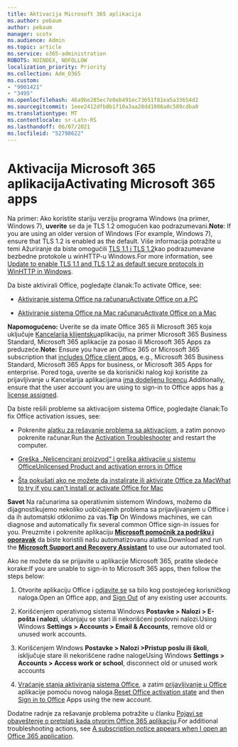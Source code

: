 ```yaml
---
title: Aktivacija Microsoft 365 aplikacija
ms.author: pebaum
author: pebaum
manager: scotv
ms.audience: Admin
ms.topic: article
ms.service: o365-administration
ROBOTS: NOINDEX, NOFOLLOW
localization_priority: Priority
ms.collection: Adm_O365
ms.custom:
- "9001421"
- "3495"
ms.openlocfilehash: 46a9be285ec7e0eb491ec73651f81ea5a33654d2
ms.sourcegitcommit: 1eee2412dfb8b1f10a3aa28dd1086a0c589cdba0
ms.translationtype: MT
ms.contentlocale: sr-Latn-RS
ms.lasthandoff: 06/07/2021
ms.locfileid: "52798622"
---
```

# <a name="activating-microsoft-365-apps"></a><span data-ttu-id="91866-102">Aktivacija Microsoft 365 aplikacija</span><span class="sxs-lookup"><span data-stu-id="91866-102">Activating Microsoft 365 apps</span></span>

<span data-ttu-id="91866-103">Na primer: Ako koristite stariju verziju programa Windows (na primer, Windows 7), **uverite** se da je TLS 1.2 omogućen kao podrazumevani.</span><span class="sxs-lookup"><span data-stu-id="91866-103">**Note**: If you are using an older version of Windows (For example, Windows 7), ensure that TLS 1.2 is enabled as the default.</span></span> <span data-ttu-id="91866-104">Više informacija potražite u temi Ažuriranje da biste omogućili [TLS 1.1 i TLS 1.2](https://support.microsoft.com/topic/update-to-enable-tls-1-1-and-tls-1-2-as-default-secure-protocols-in-winhttp-in-windows-c4bd73d2-31d7-761e-0178-11268bb10392)kao podrazumevane bezbedne protokole u winHTTP-u Windows.</span><span class="sxs-lookup"><span data-stu-id="91866-104">For more information, see [Update to enable TLS 1.1 and TLS 1.2 as default secure protocols in WinHTTP in Windows](https://support.microsoft.com/topic/update-to-enable-tls-1-1-and-tls-1-2-as-default-secure-protocols-in-winhttp-in-windows-c4bd73d2-31d7-761e-0178-11268bb10392).</span></span>

<span data-ttu-id="91866-105">Da biste aktivirali Office, pogledajte članak:</span><span class="sxs-lookup"><span data-stu-id="91866-105">To activate Office, see:</span></span>

- [<span data-ttu-id="91866-106">Aktiviranje sistema Office na računaru</span><span class="sxs-lookup"><span data-stu-id="91866-106">Activate Office on a PC</span></span>](https://support.office.com/article/activate-office-5bd38f38-db92-448b-a982-ad170b1e187e) 

- [<span data-ttu-id="91866-107">Aktiviranje sistema Office na Mac računaru</span><span class="sxs-lookup"><span data-stu-id="91866-107">Activate Office on a Mac</span></span>](https://support.office.com/article/activate-office-for-mac-7f6646b1-bb14-422a-9ad4-a53410fcefb2)

<span data-ttu-id="91866-108">**Napomogućeno:**  Uverite se da imate Office 365 ili Microsoft 365 koja uključuje [Kancelarija klijentsku](https://support.office.com/article/28cbc8cf-1332-4f04-9123-9b660abb629e)aplikaciju, na primer Microsoft 365 Business Standard, Microsoft 365 aplikacije za posao ili Microsoft 365 Apps za preduzeće.</span><span class="sxs-lookup"><span data-stu-id="91866-108">**Note:**  Ensure you have an Office 365 or Microsoft 365 subscription that [includes Office client apps](https://support.office.com/article/28cbc8cf-1332-4f04-9123-9b660abb629e), e.g., Microsoft 365 Business Standard, Microsoft 365 Apps for business, or Microsoft 365 Apps for enterprise.</span></span> <span data-ttu-id="91866-109">Pored toga, uverite se da korisnički nalog koji koristite za prijavljivanje u Kancelarija aplikacijama [ima dodeljenu licencu](/microsoft-365/admin/manage/assign-licenses-to-users).</span><span class="sxs-lookup"><span data-stu-id="91866-109">Additionally, ensure that the user account you are using to sign-in to Office apps has [a license assigned](/microsoft-365/admin/manage/assign-licenses-to-users).</span></span>

<span data-ttu-id="91866-110">Da biste rešili probleme sa aktivacijom sistema Office, pogledajte članak:</span><span class="sxs-lookup"><span data-stu-id="91866-110">To fix Office activation issues, see:</span></span>

- <span data-ttu-id="91866-111">Pokrenite [alatku za rešavanje problema sa aktivacijom](https://aka.ms/SARA-OfficeActivation-Alchemy), a zatim ponovo pokrenite računar.</span><span class="sxs-lookup"><span data-stu-id="91866-111">Run the [Activation Troubleshooter](https://aka.ms/SARA-OfficeActivation-Alchemy) and restart the computer.</span></span>
- [<span data-ttu-id="91866-112">Greška „Nelicencirani proizvod“ i greška aktivacije u sistemu Office</span><span class="sxs-lookup"><span data-stu-id="91866-112">Unlicensed Product and activation errors in Office</span></span>](https://support.office.com/article/unlicensed-product-and-activation-errors-in-office-0d23d3c0-c19c-4b2f-9845-5344fedc4380)

- [<span data-ttu-id="91866-113">Šta pokušati ako ne možete da instalirate ili aktivirate Office za Mac</span><span class="sxs-lookup"><span data-stu-id="91866-113">What to try if you can't install or activate Office for Mac</span></span>](https://support.office.com/article/what-to-try-if-you-can-t-install-or-activate-office-for-mac-5efba2b4-b1e6-4e5f-bf3c-6ab945d03dea)

<span data-ttu-id="91866-114">**Savet** Na računarima sa operativnim sistemom Windows, možemo da dijagnostikujemo nekoliko uobičajenih problema sa prijavljivanjem u Office i da ih automatski otklonimo za vas.</span><span class="sxs-lookup"><span data-stu-id="91866-114">**Tip** On Windows machines, we can diagnose and automatically fix several common Office sign-in issues for you.</span></span> <span data-ttu-id="91866-115">Preuzmite i pokrenite aplikaciju  **[Microsoft pomoćnik za podršku i oporavak](https://aka.ms/SaRA-OfficeSignInScenario)** da biste koristili našu automatizovanu alatku.</span><span class="sxs-lookup"><span data-stu-id="91866-115">Download and run the  **[Microsoft Support and Recovery Assistant](https://aka.ms/SaRA-OfficeSignInScenario)** to use our automated tool.</span></span>

<span data-ttu-id="91866-116">Ako ne možete da se prijavite u aplikacije Microsoft 365, pratite sledeće korake:</span><span class="sxs-lookup"><span data-stu-id="91866-116">If you are unable to sign-in to Microsoft 365 apps, then follow the steps below:</span></span>

1. <span data-ttu-id="91866-117">Otvorite aplikaciju Office i [odjavite se](https://go.microsoft.com/fwlink/?linkid=2114082) sa bilo kog postojećeg korisničkog naloga.</span><span class="sxs-lookup"><span data-stu-id="91866-117">Open an Office app, and [Sign Out](https://go.microsoft.com/fwlink/?linkid=2114082) of any existing user accounts.</span></span>

2. <span data-ttu-id="91866-118">Korišćenjem operativnog sistema Windows **Postavke > Nalozi > E-pošta i nalozi**, uklanjaju se stari ili nekorišćeni poslovni nalozi.</span><span class="sxs-lookup"><span data-stu-id="91866-118">Using Windows **Settings > Accounts > Email & Accounts**, remove old or unused work accounts.</span></span>

3. <span data-ttu-id="91866-119">Korišćenjem Windows **Postavke > Nalozi >Pristup poslu ili školi**, isključuje stare ili nekorišćene radne naloge</span><span class="sxs-lookup"><span data-stu-id="91866-119">Using Windows **Settings > Accounts > Access work or school**, disconnect old or unused work accounts</span></span>

4. <span data-ttu-id="91866-120">[Vraćanje stanja aktiviranja sistema Office](/office365/troubleshoot/activation/reset-office-365-proplus-activation-state), a zatim [prijavljivanje u Office](https://support.office.com/article/sign-in-to-office-b9582171-fd1f-4284-9846-bdd72bb28426) aplikacije pomoću novog naloga.</span><span class="sxs-lookup"><span data-stu-id="91866-120">[Reset Office activation state](/office365/troubleshoot/activation/reset-office-365-proplus-activation-state) and then [Sign in to Office](https://support.office.com/article/sign-in-to-office-b9582171-fd1f-4284-9846-bdd72bb28426) Apps using the new account.</span></span>

<span data-ttu-id="91866-121">Dodatne radnje za rešavanje problema potražite u članku [Pojavi se obaveštenje o pretplati kada otvorim Office 365 aplikaciju](https://support.office.com/article/a-subscription-notice-appears-when-i-open-an-office-365-application-4cabe32c-f594-4c0e-9191-3d3ade10cceb).</span><span class="sxs-lookup"><span data-stu-id="91866-121">For additional troubleshooting actions, see [A subscription notice appears when I open an Office 365 application](https://support.office.com/article/a-subscription-notice-appears-when-i-open-an-office-365-application-4cabe32c-f594-4c0e-9191-3d3ade10cceb).</span></span>
